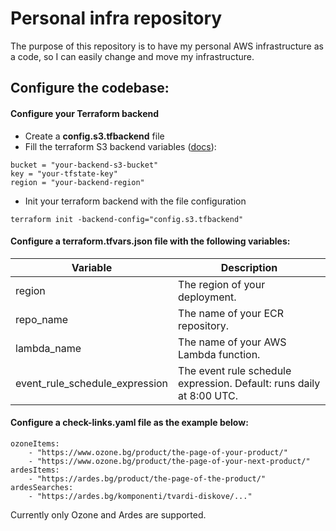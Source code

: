 # Personal infra repository

The purpose of this repository is to have my personal AWS infrastructure as a code, so I can easily change and move my infrastructure.

## Configure the codebase:

#### Configure your Terraform backend

- Create a **config.s3.tfbackend** file
- Fill the terraform S3 backend variables ([docs](https://developer.hashicorp.com/terraform/language/settings/backends/s3)):

```
bucket = "your-backend-s3-bucket"
key = "your-tfstate-key"
region = "your-backend-region"
```

- Init your terraform backend with the file configuration

```
terraform init -backend-config="config.s3.tfbackend"
```

#### Configure a **terraform.tfvars.json** file with the following variables:

| Variable                       | Description                                                          |
| ------------------------------ | -------------------------------------------------------------------- |
| region                         | The region of your deployment.                                       |
| repo_name                      | The name of your ECR repository.                                     |
| lambda_name                    | The name of your AWS Lambda function.                                |
| event_rule_schedule_expression | The event rule schedule expression. Default: runs daily at 8:00 UTC. |

#### Configure a **check-links.yaml** file as the example below:

```
ozoneItems:
    - "https://www.ozone.bg/product/the-page-of-your-product/"
    - "https://www.ozone.bg/product/the-page-of-your-next-product/"
ardesItems:
    - "https://ardes.bg/product/the-page-of-the-product/"
ardesSearches:
    - "https://ardes.bg/komponenti/tvardi-diskove/..."
```

Currently only Ozone and Ardes are supported.
